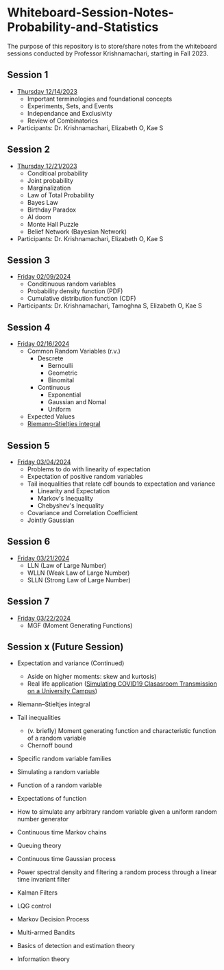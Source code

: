 # Whiteboard-Session-Notes-Probability-and-Statistics
The purpose of this repository is to store/share notes from the whiteboard sessions conducted by  Professor Krishnamachari, starting in Fall 2023.

## Session 1
- [Thursday 12/14/2023](https://github.com/ksawada0/Whiteboard-Session-Notes-Probability-and-Statistics/blob/main/2023-12-16-Whiteboard-Session-Probability-and-Statistics.ipynb)
  - Important terminologies and foundational concepts
  - Experiments, Sets, and Events
  - Independance and Exclusivity
  - Review of Combinatorics
- Participants: Dr. Krishnamachari, Elizabeth O, Kae S

## Session 2
- [Thursday 12/21/2023](https://github.com/ksawada0/Whiteboard-Session-Notes-Probability-and-Statistics/blob/main/2023-12-21-Whiteboard-Session-Probability-and-Statistics.ipynb)
  - Conditioal probability
  - Joint probability
  - Marginalization
  - Law of Total Probability
  - Bayes Law
  - Birthday Paradox
  - AI doom
  - Monte Hall Puzzle
  - Belief Network (Bayesian Network)
- Participants: Dr. Krishnamachari, Elizabeth O, Kae S

## Session 3
- [Friday 02/09/2024](https://github.com/ksawada0/Whiteboard-Session-Notes-Probability-and-Statistics/blob/main/2024-02-09-Whiteboard-Session-Probability-and-Statistics.ipynb)
  - Conditinuous random variables
  - Probability density function (PDF)
  - Cumulative distribution function (CDF)
- Participants: Dr. Krishnamachari, Tamoghna S, Elizabeth O, Kae S

## Session 4
- [Friday 02/16/2024](https://github.com/ksawada0/Whiteboard-Session-Notes-Probability-and-Statistics/blob/main/2024-02-16-Whiteboard-Session-Probability-and-Statistics.ipynb)
  - Common Random Variables (r.v.)
      - Descrete
          - Bernoulli
          - Geometric
          - Binomital
      - Continuous
          - Exponential
          - Gaussian and Nomal
          - Uniform
  - Expected Values
  - [Riemann–Stieltjes integral](https://en.wikipedia.org/wiki/Riemann%E2%80%93Stieltjes_integral)
  
## Session 5
- [Friday 03/04/2024](https://github.com/ksawada0/Whiteboard-Session-Notes-Probability-and-Statistics/blob/main/2024-03-04-Whiteboard-Session-Probability-and-Statistics.ipynb)
    - Problems to do with linearity of expectation
    - Expectation of positive random variables
    - Tail inequalities that relate cdf bounds to expectation and variance 
      - Linearity and Expectation
      - Markov's Inequality
      - Chebyshev's Inequality
    - Covariance and Correlation Coefficient
    - Jointly Gaussian 
    
## Session 6
- [Friday 03/21/2024](https://github.com/ksawada0/Whiteboard-Session-Notes-Probability-and-Statistics/blob/main/2024-03-21-Whiteboard-Session-Probability-and-Statistics.ipynb)
    - LLN (Law of Large Number)
    - WLLN (Weak Law of Large Number)
    - SLLN (Strong Law of Large Number)
    
## Session 7
- [Friday 03/22/2024](https://github.com/ksawada0/Whiteboard-Session-Notes-Probability-and-Statistics/blob/main/2024-03-22-Whiteboard-Session-Probability-and-Statistics.ipynb)
    - MGF (Moment Generating Functions)

  
## Session x (Future Session)
- Expectation and variance (Continued)
  - Aside on higher moments: skew and kurtosis)
  - Real life application ([Simulating COVID19 Clasasroom Transmission on a University Campus](https://anrg.usc.edu/www/papers/Simulating_COVID_19_classroom_transmission_on_a_university_campus.pdf))
- Riemann–Stieltjes integral
- Tail inequalities
  - (v. briefly) Moment generating function and characteristic function of a random variable
  - Chernoff bound
- Specific random variable families
- Simulating a random variable
- Function of a random variable
- Expectations of function

- How to simulate any arbitrary random variable given a uniform random number generator
- Continuous time Markov chains
- Queuing theory
- Continuous time Gaussian process
- Power spectral density and filtering a random process through a linear time invariant filter
- Kalman Filters
- LQG control
- Markov Decision Process
- Multi-armed Bandits
- Basics of detection and estimation theory
- Information theory
